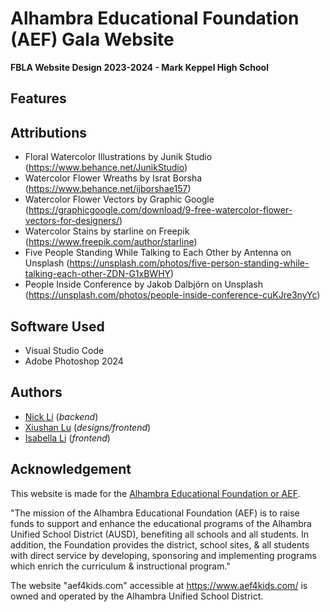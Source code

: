 # Alhambra Educational Foundation (AEF) Gala Website
**FBLA Website Design 2023-2024 - Mark Keppel High School**

## Features

## Attributions
- Floral Watercolor Illustrations  by Junik Studio (https://www.behance.net/JunikStudio)
- Watercolor Flower Wreaths by Israt Borsha (https://www.behance.net/ijborshae157)
- Watercolor Flower Vectors by Graphic Google (https://graphicgoogle.com/download/9-free-watercolor-flower-vectors-for-designers/)
- Watercolor Stains by starline on Freepik (https://www.freepik.com/author/starline)
- Five People Standing While Talking to Each Other by Antenna on Unsplash (https://unsplash.com/photos/five-person-standing-while-talking-each-other-ZDN-G1xBWHY)
- People Inside Conference by Jakob Dalbjörn on Unsplash (https://unsplash.com/photos/people-inside-conference-cuKJre3nyYc)
  
## Software Used
- Visual Studio Code
- Adobe Photoshop 2024

## Authors
- [Nick Li](url "https://github.com/linz7201") (*backend*)
- [Xiushan Lu](url "https://github.com/xiushanlu") (*designs/frontend*)
- [Isabella Li](url "https://github.com/isparkks") (*frontend*)

## Acknowledgement
This website is made for the [Alhambra Educational Foundation or AEF](url "https://www.aef4kids.com/").

"The mission of the Alhambra Educational Foundation (AEF) is to raise funds to support and enhance the educational programs of the Alhambra Unified School District (AUSD), benefiting all schools and all students. In addition, the Foundation provides the district, school sites, & all students with direct service by developing, sponsoring and implementing programs which enrich the curriculum & instructional program."

The website "aef4kids.com" accessible at https://www.aef4kids.com/ is owned and operated by the Alhambra Unified School District.
